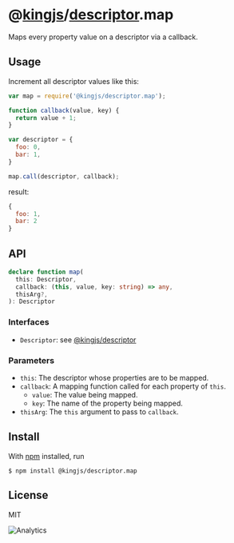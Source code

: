 # @[kingjs](https://www.npmjs.com/package/kingjs)/[descriptor](https://www.npmjs.com/package/@kingjs/descriptor).map
Maps every property value on a descriptor via a callback.
## Usage
Increment all descriptor values like this:
```js
var map = require('@kingjs/descriptor.map');

function callback(value, key) {
  return value + 1;
}

var descriptor = {
  foo: 0,
  bar: 1,
}

map.call(descriptor, callback);
```
result:
```js
{
  foo: 1,
  bar: 2
}
```
## API
```ts
declare function map(
  this: Descriptor,
  callback: (this, value, key: string) => any,
  thisArg?,
): Descriptor
```
### Interfaces
- `Descriptor`: see [@kingjs/descriptor][descriptor]
### Parameters
- `this`: The descriptor whose properties are to be mapped.
- `callback`: A mapping function called for each property of `this`.
  - `value`: The value being mapped.
  - `key`: The name of the property being mapped.
- `thisArg`: The `this` argument to pass to `callback`.
## Install
With [npm](https://npmjs.org/) installed, run
```
$ npm install @kingjs/descriptor.map
```
## License
MIT

![Analytics](https://analytics.kingjs.net/descriptor/map)

  [descriptor]: https://www.npmjs.com/package/@kingjs/descriptor